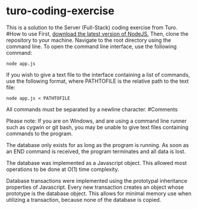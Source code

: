 # turo-coding-exercise
This is a solution to the Server (Full-Stack) coding exercise from Turo.
#How to use
First, [download the latest version of NodeJS.](https://nodejs.org/en/download/)
Then, clone the repository to your machine. Navigate to the root directory using the command line. 
To open the command line interface, use the following command:
```
node app.js
```
If you wish to give a text file to the interface containing a list of commands, use the following format, where PATHTOFILE is the relative path to the text file:
```
node app.js < PATHTOFILE
```
All commands must be separated by a newline character.
#Comments

Please note: If you are on Windows, and are using a command line runner such as cygwin or git bash, you may be unable to give text files containing commands to the program.

The database only exists for as long as the program is running. As soon as an END command is received, the program terminates and all data is lost.

The database was implemented as a Javascript object. This allowed most operations to be done at O(1) time complexity.

Database transactions were implemented using the prototypal inheritance properties of Javascript. 
Every new transaction creates an object whose prototype is the database object.
This allows for minimal memory use when utilizing a transaction, because none of the database is copied.
